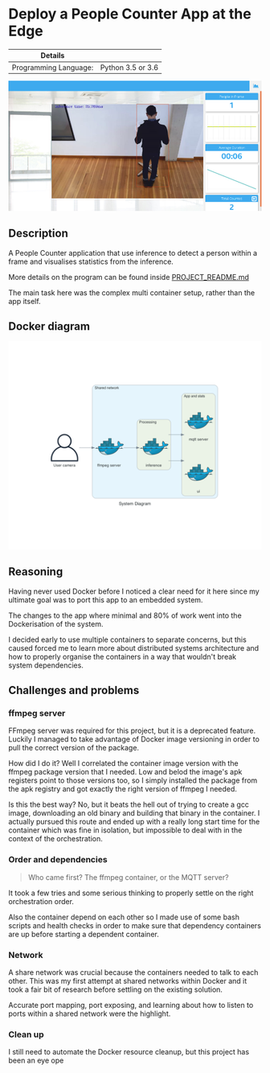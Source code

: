 # Deploy a People Counter App at the Edge

| Details               |                   |
| --------------------- | ----------------- |
| Programming Language: | Python 3.5 or 3.6 |

![people-counter-python](./docs/images/people-counter-image.png)

## Description

A People Counter application that use inference to detect a person within a frame and visualises statistics from the inference.

More details on the program can be found inside [PROJECT_README.md](./PROJECT_README.md)

The main task here was the complex multi container setup, rather than the app itself.

## Docker diagram

![docker diagram](./docs/diagrams/system_diagram.png)

## Reasoning

Having never used Docker before I noticed a clear need for it here since my ultimate goal was to port this app to an embedded system.

The changes to the app where minimal and 80% of work went into the Dockerisation of the system.

I decided early to use multiple containers to separate concerns, but this caused forced me to learn more about distributed systems architecture and how to properly organise the containers in a way that wouldn't break system dependencies.

## Challenges and problems

### ffmpeg server

FFmpeg server was required for this project, but it is a deprecated feature. Luckily I managed to take advantage of Docker image versioning in order to pull the correct version of the package.

How did I do it? Well I correlated the container image version with the ffmpeg package version that I needed. Low and belod the image's apk registers point to those versions too, so I simply installed the package from the apk registry and got exactly the right version of ffmpeg I needed.

Is this the best way? No, but it beats the hell out of trying to create a gcc image, downloading an old binary and building that binary in the container. I actually pursued this route and ended up with a really long start time for the container which was fine in isolation, but impossible to deal with in the context of the orchestration.

### Order and dependencies

> Who came first? The ffmpeg container, or the MQTT server? 

It took a few tries and some serious thinking to properly settle on the right orchestration order.

Also the container depend on each other so I made use of some bash scripts and health checks in order to make sure that dependency containers are up before starting a dependent container.

### Network

A share network was crucial because the containers needed to talk to each other. This was my first attempt at shared networks within Docker and it took a fair bit of research before settling on the existing solution.

Accurate port mapping, port exposing, and learning about how to listen to ports within a shared network were the highlight.

### Clean up 

I still need to automate the Docker resource cleanup, but this project has been an eye ope